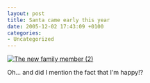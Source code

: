 ```yaml
---
layout: post
title: Santa came early this year
date: 2005-12-02 17:43:09 +0100
categories:
- Uncategorized
---
```

<a href="http://www.flickr.com/photos/janos/69377978/"><img src="http://static.flickr.com/35/69377978_9354d1d0f2.jpg" alt="The new family member (2)" border="0" class="image" /></a>

Oh... and did I mention the fact that I'm happy!?

